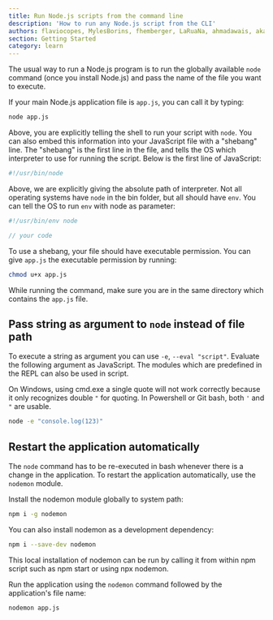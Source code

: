 ```yaml
---
title: Run Node.js scripts from the command line
description: 'How to run any Node.js script from the CLI'
authors: flaviocopes, MylesBorins, fhemberger, LaRuaNa, ahmadawais, akazyti
section: Getting Started
category: learn
---
```


The usual way to run a Node.js program is to run the globally available `node` command (once you install Node.js) and pass the name of the file you want to execute.

If your main Node.js application file is `app.js`, you can call it by typing:

```bash
node app.js
```

Above, you are explicitly telling the shell to run your script with `node`. You can also embed this information into your JavaScript file with a "shebang" line. The "shebang" is the first line in the file, and tells the OS which interpreter to use for running the script. Below is the first line of JavaScript:

```js
#!/usr/bin/node
```

Above, we are explicitly giving the absolute path of interpreter. Not all operating systems have `node` in the bin folder, but all should have `env`. You can tell the OS to run `env` with node as parameter:

```js
#!/usr/bin/env node

// your code
```

To use a shebang, your file should have executable permission. You can give `app.js` the executable permission by running:

```bash
chmod u+x app.js
```

While running the command, make sure you are in the same directory which contains the `app.js` file.

## Pass string as argument to `node` instead of file path

To execute a string as argument you can use `-e`, `--eval "script"`. Evaluate the following argument as JavaScript. The modules which are predefined in the REPL can also be used in script.

On Windows, using cmd.exe a single quote will not work correctly because it only recognizes double `"` for quoting. In Powershell or Git bash, both `'` and `"` are usable.

```bash
node -e "console.log(123)"
```

## Restart the application automatically

The `node` command has to be re-executed in bash whenever there is a change in the application. To restart the application automatically, use the `nodemon` module.

Install the nodemon module globally to system path:

```bash
npm i -g nodemon
```

You can also install nodemon as a development dependency:

```bash
npm i --save-dev nodemon
```

This local installation of nodemon can be run by calling it from within npm script such as npm start or using npx nodemon.

Run the application using the `nodemon` command followed by the application's file name:

```bash
nodemon app.js
```
